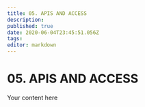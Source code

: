 ```yaml
---
title: 05. APIS AND ACCESS
description: 
published: true
date: 2020-06-04T23:45:51.056Z
tags: 
editor: markdown
---
```


# 05. APIS AND ACCESS
Your content here